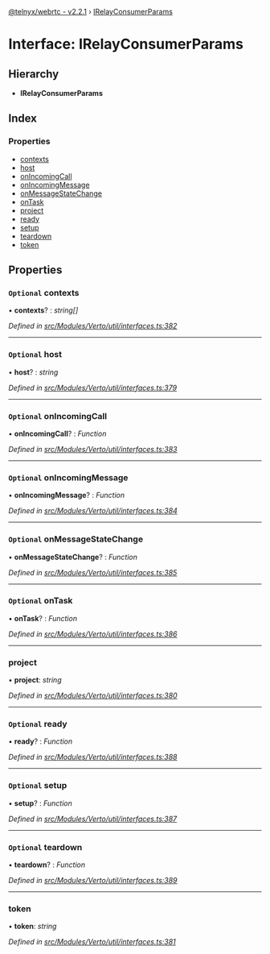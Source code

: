[@telnyx/webrtc - v2.2.1](../README.md) › [IRelayConsumerParams](irelayconsumerparams.md)

# Interface: IRelayConsumerParams

## Hierarchy

* **IRelayConsumerParams**

## Index

### Properties

* [contexts](irelayconsumerparams.md#optional-contexts)
* [host](irelayconsumerparams.md#optional-host)
* [onIncomingCall](irelayconsumerparams.md#optional-onincomingcall)
* [onIncomingMessage](irelayconsumerparams.md#optional-onincomingmessage)
* [onMessageStateChange](irelayconsumerparams.md#optional-onmessagestatechange)
* [onTask](irelayconsumerparams.md#optional-ontask)
* [project](irelayconsumerparams.md#project)
* [ready](irelayconsumerparams.md#optional-ready)
* [setup](irelayconsumerparams.md#optional-setup)
* [teardown](irelayconsumerparams.md#optional-teardown)
* [token](irelayconsumerparams.md#token)

## Properties

### `Optional` contexts

• **contexts**? : *string[]*

*Defined in [src/Modules/Verto/util/interfaces.ts:382](https://github.com/team-telnyx/webrtc/blob/8cdca06/packages/js/src/Modules/Verto/util/interfaces.ts#L382)*

___

### `Optional` host

• **host**? : *string*

*Defined in [src/Modules/Verto/util/interfaces.ts:379](https://github.com/team-telnyx/webrtc/blob/8cdca06/packages/js/src/Modules/Verto/util/interfaces.ts#L379)*

___

### `Optional` onIncomingCall

• **onIncomingCall**? : *Function*

*Defined in [src/Modules/Verto/util/interfaces.ts:383](https://github.com/team-telnyx/webrtc/blob/8cdca06/packages/js/src/Modules/Verto/util/interfaces.ts#L383)*

___

### `Optional` onIncomingMessage

• **onIncomingMessage**? : *Function*

*Defined in [src/Modules/Verto/util/interfaces.ts:384](https://github.com/team-telnyx/webrtc/blob/8cdca06/packages/js/src/Modules/Verto/util/interfaces.ts#L384)*

___

### `Optional` onMessageStateChange

• **onMessageStateChange**? : *Function*

*Defined in [src/Modules/Verto/util/interfaces.ts:385](https://github.com/team-telnyx/webrtc/blob/8cdca06/packages/js/src/Modules/Verto/util/interfaces.ts#L385)*

___

### `Optional` onTask

• **onTask**? : *Function*

*Defined in [src/Modules/Verto/util/interfaces.ts:386](https://github.com/team-telnyx/webrtc/blob/8cdca06/packages/js/src/Modules/Verto/util/interfaces.ts#L386)*

___

###  project

• **project**: *string*

*Defined in [src/Modules/Verto/util/interfaces.ts:380](https://github.com/team-telnyx/webrtc/blob/8cdca06/packages/js/src/Modules/Verto/util/interfaces.ts#L380)*

___

### `Optional` ready

• **ready**? : *Function*

*Defined in [src/Modules/Verto/util/interfaces.ts:388](https://github.com/team-telnyx/webrtc/blob/8cdca06/packages/js/src/Modules/Verto/util/interfaces.ts#L388)*

___

### `Optional` setup

• **setup**? : *Function*

*Defined in [src/Modules/Verto/util/interfaces.ts:387](https://github.com/team-telnyx/webrtc/blob/8cdca06/packages/js/src/Modules/Verto/util/interfaces.ts#L387)*

___

### `Optional` teardown

• **teardown**? : *Function*

*Defined in [src/Modules/Verto/util/interfaces.ts:389](https://github.com/team-telnyx/webrtc/blob/8cdca06/packages/js/src/Modules/Verto/util/interfaces.ts#L389)*

___

###  token

• **token**: *string*

*Defined in [src/Modules/Verto/util/interfaces.ts:381](https://github.com/team-telnyx/webrtc/blob/8cdca06/packages/js/src/Modules/Verto/util/interfaces.ts#L381)*

